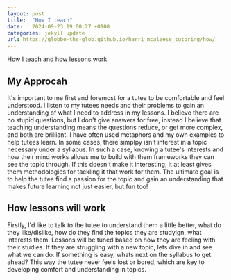 ```yaml
---
layout: post
title:  "How I teach"
date:   2024-09-23 19:00:27 +0100
categories: jekyll update
url: https://globbo-the-glob.github.io/harri_mcaleese_tutoring/how/
---
```

How I teach and how lessons work

## My Approcah
It's important to me first and foremost for a tutee to be comfortable and feel understood. I listen to my tutees needs and their problems to gain an understanding of what I need to address in my lessons. I believe there are no stupid questions, but I don't give answers for free, instead I believe that teaching understanding means the questions reduce, or get more complex, and both are brilliant. I have often used metaphors and my own examples to help tutees learn. In some cases, there simplpy isn't interest in a topic necessary under a syllabus. In such a case, knowing a tutee's interests and how their mind works allows me to build with them frameworks they can see the topic through. If this doesn't make it interesting, it at least gives them methodologies for tackling it that work for them. The ultimate goal is to help the tutee find a passion for the topic and gain an understanding that makes future learning not just easier, but fun too! 

## How lessons will work
Firstly, I'd like to talk to the tutee to understand them a little better, what do they like/dislike, how do they find the topics they are studyign, what interests them. Lessons will be tuned based on how they are feeling with their studies. If they are struggling with a new topic, lets dive in and see what we can do. If something is easy, whats next on the syllabus to get ahead? This way the tutee never feels lost or bored, which are key to developing comfort and understanding in topics. 

